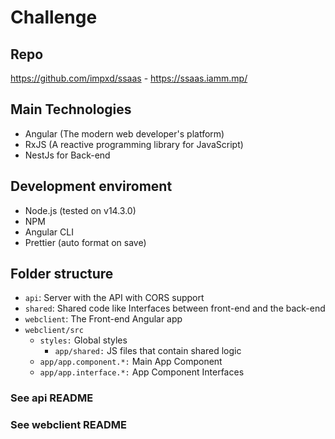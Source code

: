 # Challenge

## Repo
https://github.com/impxd/ssaas - https://ssaas.iamm.mp/

## Main Technologies

- Angular (The modern web developer's platform)
- RxJS (A reactive programming library for JavaScript)
- NestJs for Back-end

## Development enviroment

- Node.js (tested on v14.3.0)
- NPM
- Angular CLI
- Prettier (auto format on save)

## Folder structure

- `api`: Server with the API with CORS support
- `shared`: Shared code like Interfaces between front-end and the back-end
- `webclient`: The Front-end Angular app
- `webclient/src` 
  - `styles:` Global styles
    - `app/shared:` JS files that contain shared logic
  - `app/app.component.*:` Main App Component
  - `app/app.interface.*:` App Component Interfaces

### See api README
### See webclient README
